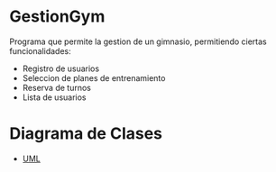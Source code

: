 # GestionGym
Programa que permite la gestion de un gimnasio, permitiendo ciertas funcionalidades:

- Registro de usuarios
- Seleccion de planes de entrenamiento
- Reserva de turnos
- Lista de usuarios

# Diagrama de Clases

- [UML](https://lucid.app/lucidchart/invitations/accept/inv_809f5429-93e3-4616-8a32-7d6c6ea29889?viewport_loc=-398%2C-82%2C2958%2C1422%2C0_0)
